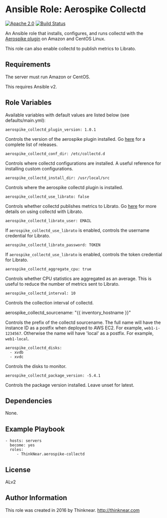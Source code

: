 Ansible Role: Aerospike Collectd
=========

[![Apache 2.0](https://img.shields.io/badge/license-Apache%202-blue.svg)](https://raw.githubusercontent.com/DigitalSlideArchive/ansible-role-vips/master/LICENSE)
[![Build Status](https://travis-ci.org/ThinkNear/ansible-role-aerospike-collectd.svg?branch=master)](https://travis-ci.org/ThinkNear/ansible-role-aerospike-collectd)

An Ansible role that installs, configures, and runs collectd with the [Aerospike plugin](https://github.com/aerospike/aerospike-collectd) on Amazon and CentOS Linux.

This role can also enable collectd to publish metrics to Librato.

Requirements
------------

The server must run Amazon or CentOS.

This requires Ansible v2.

Role Variables
--------------

Available variables with default values are listed below (see defaults/main.yml):

    aerospike_collectd_plugin_version: 1.0.1
    
Controls the version of the aerospike plugin installed.
Go [here](https://github.com/aerospike/aerospike-collectd/releases) for a complete list of releases.

    aerospike_collectd_conf_dir: /etc/collectd.d

Controls where collectd configurations are installed. A useful reference for installing custom configurations.

    aerospike_collectd_install_dir: /usr/local/src

Controls where the aerospike collectd plugin is installed.

    aerospike_collectd_use_librato: false

Controls whether collectd publishes metrics to Librato. Go [here](https://www.librato.com/docs/kb/collect/integrations/collectd/index.html) for more details on using collectd with Librato.

    aerospike_collectd_librato_user: EMAIL
    
If `aerospike_collectd_use_librato` is enabled, controls the username credential for Librato.

    aerospike_collectd_librato_password: TOKEN
    
If `aerospike_collectd_use_librato` is enabled, controls the token credential for Librato.

    aerospike_collectd_aggregate_cpu: true
    
Controls whether CPU statistics are aggregated as an average.
This is useful to reduce the number of metrics sent to Librato.

    aerospike_collectd_interval: 10
    
Controls the collection interval of collectd.

  aerospike_collectd_sourcename: "{{ inventory_hostname }}"

Controls the prefix of the collectd sourcename.
The full name will have the instance ID as a postfix when deployed to AWS EC2.
For example, `web1-i-1234567`.
Otherwise the name will have 'local' as a postfix.
For example, `web1-local`.

    aerospike_collectd_disks:
      - xvdb
      - xvdc

Controls the disks to monitor.

    aerospike_collectd_package_version: -5.4.1

Controls the package version installed. Leave unset for latest.

Dependencies
------------

None.

Example Playbook
----------------

    - hosts: servers
      become: yes
      roles:
         - ThinkNear.aerospike-collectd

License
-------

ALv2

Author Information
------------------

This role was created in 2016 by Thinknear. 
http://thinknear.com
